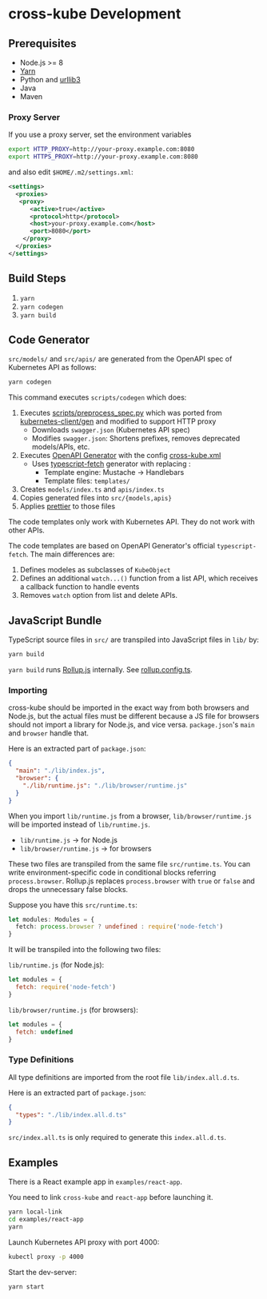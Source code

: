 # cross-kube Development

## Prerequisites

* Node.js >= 8
* [Yarn](https://yarnpkg.com/)
* Python and [urllib3](https://urllib3.readthedocs.io/en/latest/)
* Java
* Maven

### Proxy Server

If you use a proxy server, set the environment variables

```sh
export HTTP_PROXY=http://your-proxy.example.com:8080
export HTTPS_PROXY=http://your-proxy.example.com:8080
```

and also edit `$HOME/.m2/settings.xml`:

```xml
<settings>
  <proxies>
   <proxy>
      <active>true</active>
      <protocol>http</protocol>
      <host>your-proxy.example.com</host>
      <port>8080</port>
    </proxy>
  </proxies>
</settings>
```

## Build Steps

1. `yarn`
2. `yarn codegen`
3. `yarn build`

## Code Generator

`src/models/` and `src/apis/` are generated from the OpenAPI spec of Kubernetes API as follows:

```sh
yarn codegen
```

This command executes `scripts/codegen` which does:

1. Executes [scripts/preprocess_spec.py](scripts/preprocess_spec.py) which was ported from [kubernetes-client/gen](https://github.com/kubernetes-client/gen/tree/master/openapi) and modified to support HTTP proxy
    * Downloads `swagger.json` (Kubernetes API spec)
    * Modifies `swagger.json`: Shortens prefixes, removes deprecated models/APIs, etc.
2. Executes [OpenAPI Generator](https://github.com/OpenAPITools/openapi-generator) with the config [cross-kube.xml](cross-kube.xml)
    * Uses [typescript-fetch](https://github.com/OpenAPITools/openapi-generator/blob/master/docs/generators/typescript-fetch.md) generator with replacing :
      * Template engine: Mustache -> Handlebars
      * Template files: `templates/`
3. Creates `models/index.ts` and `apis/index.ts`
4. Copies generated files into `src/{models,apis}`
5. Applies [prettier](https://prettier.io/) to those files

The code templates only work with Kubernetes API. They do not work with other APIs.

The code templates are based on OpenAPI Generator's official `typescript-fetch`. The main differences are:

1. Defines modeles as subclasses of `KubeObject`
2. Defines an additional `watch...()` function from a list API, which receives a callback function to handle events
3. Removes `watch` option from list and delete APIs.

## JavaScript Bundle

TypeScript source files in `src/` are transpiled into JavaScript files in `lib/` by:

```sh
yarn build
```

`yarn build` runs [Rollup.js](https://rollupjs.org/) internally. See [rollup.config.ts](rollup.config.ts).

### Importing

cross-kube should be imported in the exact way from both browsers and Node.js, but the actual files must be different because a JS file for browsers should not import a library for Node.js, and vice versa. `package.json`'s `main` and `browser` handle that.

Here is an extracted part of `package.json`:

```json
{
  "main": "./lib/index.js",
  "browser": {
    "./lib/runtime.js": "./lib/browser/runtime.js"
  }
}
```

When you import `lib/runtime.js` from a browser, `lib/browser/runtime.js` will be imported instead of `lib/runtime.js`.

* `lib/runtime.js` -> for Node.js
* `lib/browser/runtime.js` -> for browsers

These two files are transpiled from the same file `src/runtime.ts`. You can write environment-specific code in conditional blocks referring `process.browser`. Rollup.js replaces `process.browser` with `true` or `false` and drops the unnecessary false blocks.

Suppose you have this `src/runtime.ts`:

```ts
let modules: Modules = {
  fetch: process.browser ? undefined : require('node-fetch')
}
```

It will be transpiled into the following two files:

`lib/runtime.js` (for Node.js):

```js
let modules = {
  fetch: require('node-fetch')
}
```

`lib/browser/runtime.js` (for browsers):

```js
let modules = {
  fetch: undefined
}
```

### Type Definitions

All type definitions are imported from the root file `lib/index.all.d.ts`.

Here is an extracted part of `package.json`:

```json
{
  "types": "./lib/index.all.d.ts"
}
```

`src/index.all.ts` is only required to generate this `index.all.d.ts`.

## Examples

There is a React example app in `examples/react-app`.

You need to link `cross-kube` and `react-app` before launching it.

```sh
yarn local-link
cd examples/react-app
yarn
```

Launch Kubernetes API proxy with port 4000:

```sh
kubectl proxy -p 4000
```

Start the dev-server:

```sh
yarn start
```
